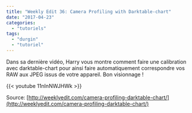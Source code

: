 ```yaml
---
title: "Weekly Edit 36: Camera Profiling with Darktable-chart"
date: "2017-04-23"
categories: 
  - "tutoriels"
tags: 
  - "durgin"
  - "tutoriel"
---
```


Dans sa dernière vidéo, Harry vous montre comment faire une calibration avec darktable-chart pour ainsi faire automatiquement correspondre vos RAW aux JPEG issus de votre appareil. Bon visionnage !

{{< youtube 11nInNWJHWk >}}

Source: [http://weeklyedit.com/camera-profiling-darktable-chart/](http://weeklyedit.com/camera-profiling-darktable-chart/)
